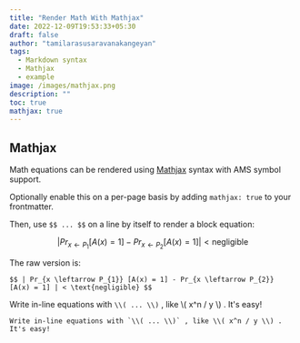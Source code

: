 ```yaml
---
title: "Render Math With Mathjax"
date: 2022-12-09T19:53:33+05:30
draft: false
author: "tamilarasusaravanakangeyan"
tags:
  - Markdown syntax
  - Mathjax
  - example
image: /images/mathjax.png
description: ""
toc: true
mathjax: true
---
```


## Mathjax

Math equations can be rendered using [Mathjax](https://www.mathjax.org) syntax with AMS symbol support.

Optionally enable this on a per-page basis by adding `mathjax: true` to your frontmatter.

Then, use `$$ ... $$` on a line by itself to render a block equation:

$$ | Pr_{x \leftarrow P_{1}} [A(x) = 1] - Pr_{x \leftarrow P_{2}} [A(x) = 1] | < \text{negligible} $$

The raw version is:

```
$$ | Pr_{x \leftarrow P_{1}} [A(x) = 1] - Pr_{x \leftarrow P_{2}} [A(x) = 1] | < \text{negligible} $$
```


Write in-line equations with `\\( ... \\)` , like \\( x^n / y \\) . It's easy!

```
Write in-line equations with `\\( ... \\)` , like \\( x^n / y \\) . It's easy!
```

